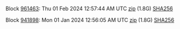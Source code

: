 Block [961463](https://testnet-insight.dashevo.org/insight/block/0000000752f7d046026cb429aae106febf06b9d76f89f8e37e15ecf1f5b4309b): Thu 01 Feb 2024 12:57:44 AM UTC [zip](https://dash-bootstrap-2.ams3.digitaloceanspaces.com/testnet/2024-02-01/bootstrap.dat.zip) (1.8G) [SHA256](https://dash-bootstrap-2.ams3.digitaloceanspaces.com/testnet/2024-02-01/sha256.txt)

Block [941898](https://testnet-insight.dashevo.org/insight/block/0000000fd2e88b3ec72698edaec3d91feef9e0cc26ca1ddae8b38e564549625d): Mon 01 Jan 2024 12:56:05 AM UTC [zip](https://dash-bootstrap-2.ams3.digitaloceanspaces.com/testnet/2024-01-01/bootstrap.dat.zip) (1.8G) [SHA256](https://dash-bootstrap-2.ams3.digitaloceanspaces.com/testnet/2024-01-01/sha256.txt)
